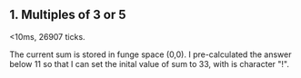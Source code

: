 ## 1. Multiples of 3 or 5

<10ms, 26907 ticks.

The current sum is stored in funge space (0,0). I pre-calculated the answer below 11 so that I can set the inital value of sum to 33, with is character "!".

